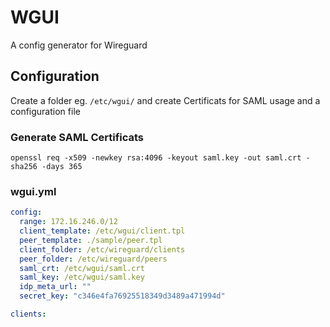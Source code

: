 # WGUI

A config generator for Wireguard

## Configuration

Create a folder eg. `/etc/wgui/` and create Certificats for SAML usage and a configuration file

### Generate SAML Certificats

```
openssl req -x509 -newkey rsa:4096 -keyout saml.key -out saml.crt -sha256 -days 365
```

### wgui.yml

```yaml
config:
  range: 172.16.246.0/12
  client_template: /etc/wgui/client.tpl
  peer_template: ./sample/peer.tpl
  client_folder: /etc/wireguard/clients
  peer_folder: /etc/wireguard/peers
  saml_crt: /etc/wgui/saml.crt
  saml_key: /etc/wgui/saml.key
  idp_meta_url: ""
  secret_key: "c346e4fa76925518349d3489a471994d"

clients:




```
